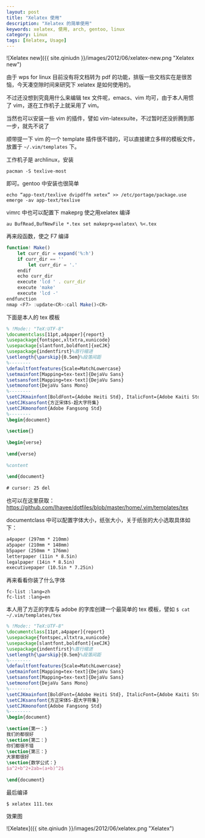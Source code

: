 ```yaml
---
layout: post
title: "Xelatex 使用"
description: "Xelatex 的简单使用"
keywords: xelatex, 使用, arch, gentoo, linux
category: Linux
tags: [Xelatex, Usage]
---
```


![Xelatex new]({{ site.qiniudn }}/images/2012/06/xelatex-new.png "Xelatex new")

由于 wps for linux 目前没有将文档转为 pdf 的功能，排版一些文档实在是很苦恼，今天凑空隙时间来研究下 xelatex 是如何使用的。

<!-- more -->

不过还没想到究竟用什么来编辑 tex 文件呢，emacs、vim 均可，由于本人用惯了 vim，遂在工作机子上就采用了 vim。

当然也可以安装一些 vim 的插件，譬如 vim-latexsuite，不过暂时还没折腾到那一步，就先不说了

顺带提一下 vim 的一个 template 插件很不错的，可以直接建立多样的模板文件，放置于 `~/.vim/templates` 下。

工作机子是 archlinux，安装

    pacman -S texlive-most

即可。gentoo 中安装也很简单

    echo “app-text/texlive dvipdffm xetex” >> /etc/portage/package.use
    emerge -av app-text/texlive

vimrc 中也可以配置下 makeprg 使之用xelatex 编译

    au BufRead,BufNewFile *.tex set makeprg=xelatex\ %<.tex

再来段函数，使之 F7 编译

```javascript
function! Make()
    let curr_dir = expand('%:h')
    if curr_dir == ''
        let curr_dir = '.'
    endif
    echo curr_dir
    execute 'lcd ' . curr_dir
    execute 'make'
    execute 'lcd -'
endfunction
nmap <F7> :update<CR>:call Make()<CR>
```

下面是本人的 tex 模板

```tex
% !Mode:: "TeX:UTF-8"
\documentclass[11pt,a4paper]{report}
\usepackage{fontspec,xltxtra,xunicode}
\usepackage[slantfont,boldfont]{xeCJK}
\usepackage{indentfirst}%首行缩进
\setlength{\parskip}{0.5em}%段落间距
%--------
\defaultfontfeatures{Scale=MatchLowercase}
\setmainfont[Mapping=tex-text]{DejaVu Sans}
\setsansfont[Mapping=tex-text]{DejaVu Sans}
\setmonofont{DejaVu Sans Mono}
%--------
\setCJKmainfont[BoldFont={Adobe Heiti Std}, ItalicFont={Adobe Kaiti Std}]{Adobe Song Std}
\setCJKsansfont{方正宋体S-超大字符集}
\setCJKmonofont{Adobe Fangsong Std}
%--------
\begin{document}
 
\section{}
 
\begin{verse}
 
\end{verse}
 
%content
 
\end{document}
 
# cursor: 25 del
```

也可以在这里获取：https://github.com/Ihavee/dotfiles/blob/master/home/.vim/templates/tex

documentclass 中可以配置字体大小，纸张大小，关于纸张的大小选取具体如下：

```tex
a4paper (297mm * 210mm)
a5paper (210mm * 148mm)
b5paper (250mm * 176mm)
letterpaper (11in * 8.5in)
legalpaper (14in * 8.5in)
executivepaper (10.5in * 7.25in)
```

再来看看你装了什么字体

    fc-list :lang=zh
    fc-list :lang=en

本人用了方正的字库与 adobe 的字库创建一个最简单的 tex 模板，譬如 `$ cat ~/.vim/templates/tex`

```tex
% !Mode:: "TeX:UTF-8"
\documentclass[11pt,a4paper]{report}
\usepackage{fontspec,xltxtra,xunicode}
\usepackage[slantfont,boldfont]{xeCJK}
\usepackage{indentfirst}%首行缩进
\setlength{\parskip}{0.5em}%段落间距
%--------
\defaultfontfeatures{Scale=MatchLowercase}
\setmainfont[Mapping=tex-text]{DejaVu Sans}
\setsansfont[Mapping=tex-text]{DejaVu Sans}
\setmonofont{DejaVu Sans Mono}
%--------
\setCJKmainfont[BoldFont={Adobe Heiti Std}, ItalicFont={Adobe Kaiti Std}]{Adobe Song Std}
\setCJKsansfont{方正宋体S-超大字符集}
\setCJKmonofont{Adobe Fangsong Std}
%--------
\begin{document}
 
\section{第一：}
我们的都很好
\section{第二：}
你们都很不错
\section{第三：}
大家都很好
\section{数学公式：}
$a^2+b^2+2ab=(a+b)^2$
 
\end{document}
```

最后编译

    $ xelatex 111.tex

效果图

![Xelatex]({{ site.qiniudn }}/images/2012/06/xelatex.png "Xelatex")
